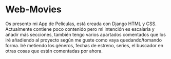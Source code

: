 # Web-Movies

Os presento mi App de Películas, está creada con Django HTML y CSS. Actualmente contiene poco contenido pero mi intención es escalarla y añadir más secciones, también tengo varios apartados comentados que los iré añadiendo al proyecto según me guste como vaya quedando/tomando forma. Iré metiendo los géneros, fechas de estreno, series, el buscador en otras cosas que están comentadas por ahora.
